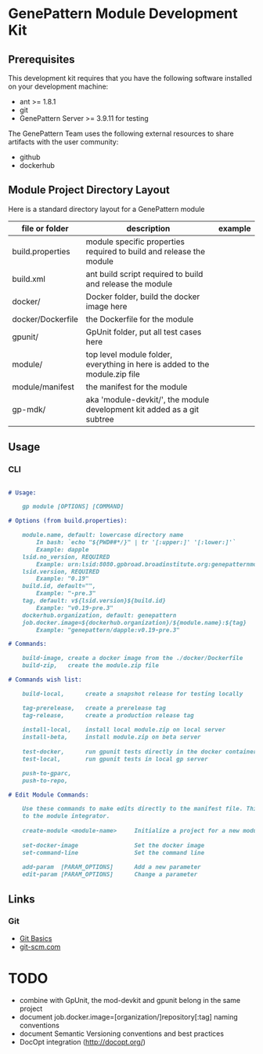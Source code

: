 # GenePattern Module Development Kit

## Prerequisites
This development kit requires that you have the following software installed on your development machine:
* ant >= 1.8.1
* git
* GenePattern Server >= 3.9.11 for testing

The GenePattern Team uses the following external resources to share artifacts with the user community:
* github
* dockerhub

## Module Project Directory Layout
Here is a standard directory layout for a GenePattern module 

| file or folder | description | example |
| -------------- | ----------- | -------- |
| build.properties | module specific properties required to build and release the module |
| build.xml | ant build script required to build and release the module |
| docker/ | Docker folder, build the docker image here |
| docker/Dockerfile | the Dockerfile for the module |
| gpunit/ | GpUnit folder, put all test cases here |
| module/ | top level module folder, everything in here is added to the module.zip file |
| module/manifest | the manifest for the module |
| gp-mdk/ | aka 'module-devkit/', the module development kit added as a git subtree |

## Usage

### CLI
```markdown

# Usage:

    gp module [OPTIONS] [COMMAND]

# Options (from build.properties):

    module.name, default: lowercase directory name 
        In bash: `echo "${PWD##*/}" | tr '[:upper:]' '[:lower:]'`
        Example: dapple
    lsid.no_version, REQUIRED
        Example: urn:lsid:8080.gpbroad.broadinstitute.org:genepatternmodules:479
    lsid.version, REQUIRED
        Example: "0.19"
    build.id, default="", 
        Example: "-pre.3"
    tag, default: v${lsid.version}${build.id}
        Example: "v0.19-pre.3"
    dockerhub.organization, default: genepattern
    job.docker.image=${dockerhub.organization}/${module.name}:${tag}
        Example: "genepattern/dapple:v0.19-pre.3"

# Commands:

    build-image, create a docker image from the ./docker/Dockerfile
    build-zip,   create the module.zip file

# Commands wish list:

    build-local,      create a snapshot release for testing locally

    tag-prerelease,   create a prerelease tag
    tag-release,      create a production release tag
    
    install-local,    install local module.zip on local server
    install-beta,     install module.zip on beta server
    
    test-docker,      run gpunit tests directly in the docker container 
    test-local,       run gpunit tests in local gp server

    push-to-gparc, 
    push-to-repo, 

# Edit Module Commands:

    Use these commands to make edits directly to the manifest file. This is a proposed CLI alternative
    to the module integrator.
    
    create-module <module-name>     Initialize a project for a new module
    
    set-docker-image                Set the docker image
    set-command-line                Set the command line
    
    add-param  [PARAM_OPTIONS]      Add a new parameter
    edit-param [PARAM_OPTIONS]      Change a parameter

```

## Links
### Git
* [Git Basics](https://git-scm.com/book/en/v2/Getting-Started-Git-Basics)
* [git-scm.com](https://git-scm.com)

# TODO
* combine with GpUnit, the mod-devkit and gpunit belong in the same project
* document job.docker.image=[organization/]repository[:tag] naming conventions
* document Semantic Versioning conventions and best practices
* DocOpt integration (http://docopt.org/)

